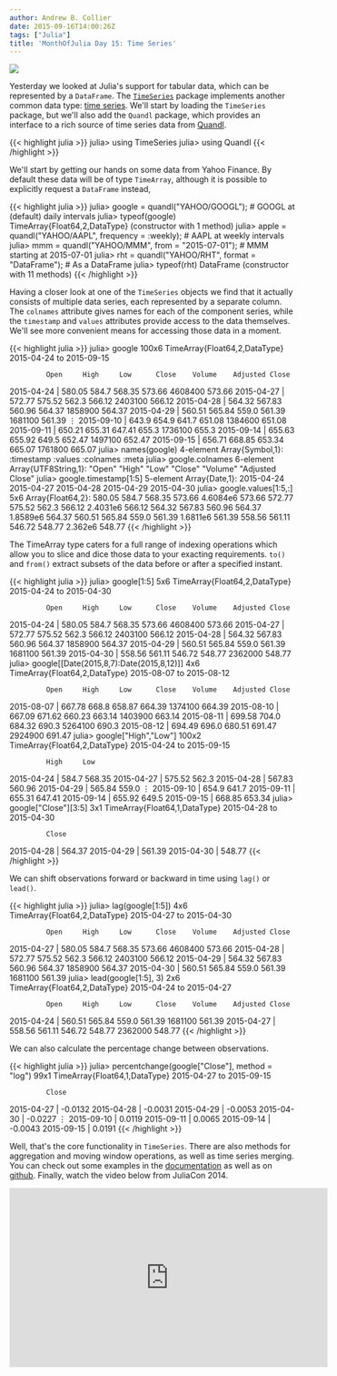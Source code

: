 ```yaml
---
author: Andrew B. Collier
date: 2015-09-16T14:00:26Z
tags: ["Julia"]
title: 'MonthOfJulia Day 15: Time Series'
---
```


<!--more-->

<img src="/img/2015/09/Julia-Logo-TimeSeries.png">

Yesterday we looked at Julia's support for tabular data, which can be represented by a `DataFrame`. The [`TimeSeries`](https://github.com/JuliaStats/TimeSeries.jl) package implements another common data type: [time series](https://en.wikipedia.org/wiki/Time_series). We'll start by loading the `TimeSeries` package, but we'll also add the `Quandl` package, which provides an interface to a rich source of time series data from [Quandl](https://www.quandl.com/).

{{< highlight julia >}}
julia> using TimeSeries
julia> using Quandl
{{< /highlight >}}

We'll start by getting our hands on some data from Yahoo Finance. By default these data will be of type `TimeArray`, although it is possible to explicitly request a `DataFrame` instead,

{{< highlight julia >}}
julia> google = quandl("YAHOO/GOOGL"); # GOOGL at (default) daily intervals
julia> typeof(google)
TimeArray{Float64,2,DataType} (constructor with 1 method)
julia> apple = quandl("YAHOO/AAPL", frequency = :weekly); # AAPL at weekly intervals
julia> mmm = quandl("YAHOO/MMM", from = "2015-07-01"); # MMM starting at 2015-07-01
julia> rht = quandl("YAHOO/RHT", format = "DataFrame"); # As a DataFrame
julia> typeof(rht)
DataFrame (constructor with 11 methods)
{{< /highlight >}}

Having a closer look at one of the `TimeSeries` objects we find that it actually consists of multiple data series, each represented by a separate column. The `colnames` attribute gives names for each of the component series, while the `timestamp` and `values` attributes provide access to the data themselves. We'll see more convenient means for accessing those data in a moment.

{{< highlight julia >}}
julia> google
100x6 TimeArray{Float64,2,DataType} 2015-04-24 to 2015-09-15

             Open     High     Low      Close    Volume    Adjusted Close
2015-04-24 | 580.05   584.7    568.35   573.66   4608400   573.66
2015-04-27 | 572.77   575.52   562.3    566.12   2403100   566.12
2015-04-28 | 564.32   567.83   560.96   564.37   1858900   564.37
2015-04-29 | 560.51   565.84   559.0    561.39   1681100   561.39
⋮
2015-09-10 | 643.9    654.9    641.7    651.08   1384600   651.08
2015-09-11 | 650.21   655.31   647.41   655.3    1736100   655.3
2015-09-14 | 655.63   655.92   649.5    652.47   1497100   652.47
2015-09-15 | 656.71   668.85   653.34   665.07   1761800   665.07
julia> names(google)
4-element Array{Symbol,1}:
 :timestamp
 :values
 :colnames
 :meta
julia> google.colnames
6-element Array{UTF8String,1}:
 "Open"
 "High"
 "Low"
 "Close"
 "Volume"
 "Adjusted Close"
julia> google.timestamp[1:5]
5-element Array{Date,1}:
 2015-04-24
 2015-04-27
 2015-04-28
 2015-04-29
 2015-04-30
julia> google.values[1:5,:]
5x6 Array{Float64,2}:
 580.05   584.7    568.35   573.66   4.6084e6   573.66
 572.77   575.52   562.3    566.12   2.4031e6   566.12
 564.32   567.83   560.96   564.37   1.8589e6   564.37
 560.51   565.84   559.0    561.39   1.6811e6   561.39
 558.56   561.11   546.72   548.77   2.362e6    548.77
{{< /highlight >}}

The TimeArray type caters for a full range of indexing operations which allow you to slice and dice those data to your exacting requirements. `to()` and `from()` extract subsets of the data before or after a specified instant.

{{< highlight julia >}}
julia> google[1:5]
5x6 TimeArray{Float64,2,DataType} 2015-04-24 to 2015-04-30

             Open     High     Low      Close    Volume    Adjusted Close
2015-04-24 | 580.05   584.7    568.35   573.66   4608400   573.66
2015-04-27 | 572.77   575.52   562.3    566.12   2403100   566.12
2015-04-28 | 564.32   567.83   560.96   564.37   1858900   564.37
2015-04-29 | 560.51   565.84   559.0    561.39   1681100   561.39
2015-04-30 | 558.56   561.11   546.72   548.77   2362000   548.77
julia> google[[Date(2015,8,7):Date(2015,8,12)]]
4x6 TimeArray{Float64,2,DataType} 2015-08-07 to 2015-08-12

             Open     High     Low      Close    Volume    Adjusted Close
2015-08-07 | 667.78   668.8    658.87   664.39   1374100   664.39
2015-08-10 | 667.09   671.62   660.23   663.14   1403900   663.14
2015-08-11 | 699.58   704.0    684.32   690.3    5264100   690.3
2015-08-12 | 694.49   696.0    680.51   691.47   2924900   691.47
julia> google["High","Low"]
100x2 TimeArray{Float64,2,DataType} 2015-04-24 to 2015-09-15

             High     Low
2015-04-24 | 584.7    568.35
2015-04-27 | 575.52   562.3
2015-04-28 | 567.83   560.96
2015-04-29 | 565.84   559.0
⋮
2015-09-10 | 654.9 641.7
2015-09-11 | 655.31 647.41
2015-09-14 | 655.92 649.5
2015-09-15 | 668.85 653.34
julia> google["Close"][3:5]
3x1 TimeArray{Float64,1,DataType} 2015-04-28 to 2015-04-30

             Close
2015-04-28 | 564.37
2015-04-29 | 561.39
2015-04-30 | 548.77
{{< /highlight >}}

We can shift observations forward or backward in time using `lag()` or `lead()`.

{{< highlight julia >}}
julia> lag(google[1:5])
4x6 TimeArray{Float64,2,DataType} 2015-04-27 to 2015-04-30

             Open     High     Low      Close    Volume    Adjusted Close
2015-04-27 | 580.05   584.7    568.35   573.66   4608400   573.66
2015-04-28 | 572.77   575.52   562.3    566.12   2403100   566.12
2015-04-29 | 564.32   567.83   560.96   564.37   1858900   564.37
2015-04-30 | 560.51   565.84   559.0    561.39   1681100   561.39
julia> lead(google[1:5], 3)
2x6 TimeArray{Float64,2,DataType} 2015-04-24 to 2015-04-27

             Open     High     Low      Close    Volume    Adjusted Close
2015-04-24 | 560.51   565.84   559.0    561.39   1681100   561.39
2015-04-27 | 558.56   561.11   546.72   548.77   2362000   548.77
{{< /highlight >}}

We can also calculate the percentage change between observations.

{{< highlight julia >}}
julia> percentchange(google["Close"], method = "log")
99x1 TimeArray{Float64,1,DataType} 2015-04-27 to 2015-09-15

             Close
2015-04-27 | -0.0132
2015-04-28 | -0.0031
2015-04-29 | -0.0053
2015-04-30 | -0.0227
⋮
2015-09-10 | 0.0119
2015-09-11 | 0.0065
2015-09-14 | -0.0043
2015-09-15 | 0.0191
{{< /highlight >}}

Well, that's the core functionality in `TimeSeries`. There are also methods for aggregation and moving window operations, as well as time series merging. You can check out some examples in the [documentation](http://timeseriesjl.readthedocs.org/en/latest/index.html) as well as on [github](https://github.com/DataWookie/MonthOfJulia). Finally, watch the video below from JuliaCon 2014.

<iframe width="560" height="315" src="https://www.youtube.com/embed/y_Psv8pUQsQ" frameborder="0" allowfullscreen></iframe>
